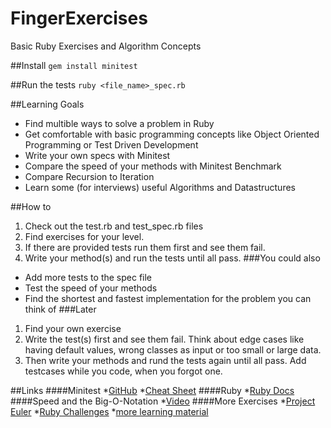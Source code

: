 FingerExercises
===============

Basic Ruby Exercises and Algorithm Concepts

##Install
`gem install minitest`

##Run the tests
`ruby <file_name>_spec.rb`

##Learning Goals
* Find multible ways to solve a problem in Ruby
* Get comfortable with basic programming concepts like Object Oriented Programming or Test Driven Development
* Write your own specs with Minitest
* Compare the speed of your methods with Minitest Benchmark
* Compare Recursion to Iteration
* Learn some (for interviews) useful Algorithms and Datastructures

##How to
1. Check out the test.rb and test_spec.rb files
2. Find exercises for your level.
3. If there are provided tests run them first and see them fail.
4. Write your method(s) and run the tests until all pass.
###You could also
* Add more tests to the spec file
* Test the speed of your methods 
* Find the shortest and fastest implementation for the problem you can think of
###Later
1. Find your own exercise
2. Write the test(s) first and see them fail. Think about edge cases like having default values, wrong classes as input or too small or large data.
3. Then write your methods and rund the tests again until all pass. Add testcases while you code, when you forgot one.

##Links
####Minitest
*[GitHub](https://github.com/seattlerb/minitest)
*[Cheat Sheet](http://danwin.com/2013/03/ruby-minitest-cheat-sheet/)
####Ruby
*[Ruby Docs](http://www.ruby-doc.org)
####Speed and the Big-O-Notation
*[Video](https://www.youtube.com/watch?v=V6mKVRU1evU)
####More Exercises
*[Project Euler](https://projecteuler.net/problems)
*[Ruby Challenges](http://ruby-challenge.rubylearning.org)
*[more learning material](http://iwanttolearnruby.com)


